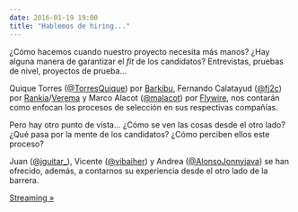 ```yaml
---
date: 2016-01-19 19:00
title: "Hablemos de hiring..."
---
```


¿Cómo hacemos cuando nuestro proyecto necesita más manos? ¿Hay alguna manera de garantizar el _fit_ de los candidatos? Entrevistas, pruebas de nivel, proyectos de prueba...

Quique Torres ([@TorresQuique](https://twitter.com/TorresQuique)) por [Barkibu](http://www.barkibu.com/), Fernando Calatayud ([@fj2c](https://twitter.com/fj2c)) por [Rankia](http://www.rankia.com/)/[Verema](http://www.verema.com/) y Marco Alacot ([@malacot](https://twitter.com/malacot)) por [Flywire](http://www.flywire.com), nos contarán como enfocan los procesos de selección en sus respectivas compañías.

Pero hay otro punto de vista... ¿Cómo se ven las cosas desde el otro lado? ¿Qué pasa por la mente de los candidatos? ¿Cómo perciben ellos este proceso?

Juan ([@jguitar_](https://twitter.com/jguitar_)), Vicente ([@vibaiher](https://twitter.com/vibaiher)) y Andrea ([@AlonsoJonnyjava](https://twitter.com/AlonsoJonnyjava)) se han ofrecido, además, a contarnos su experiencia desde el otro lado de la barrera.

[Streaming »](https://www.youtube.com/watch?v=u-BneQ0XVRA)
